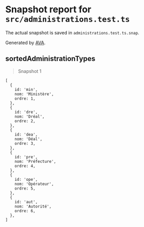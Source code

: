 # Snapshot report for `src/administrations.test.ts`

The actual snapshot is saved in `administrations.test.ts.snap`.

Generated by [AVA](https://avajs.dev).

## sortedAdministrationTypes

> Snapshot 1

    [
      {
        id: 'min',
        nom: 'Ministère',
        ordre: 1,
      },
      {
        id: 'dre',
        nom: 'Dréal',
        ordre: 2,
      },
      {
        id: 'dea',
        nom: 'Déal',
        ordre: 3,
      },
      {
        id: 'pre',
        nom: 'Préfecture',
        ordre: 4,
      },
      {
        id: 'ope',
        nom: 'Opérateur',
        ordre: 5,
      },
      {
        id: 'aut',
        nom: 'Autorité',
        ordre: 6,
      },
    ]
